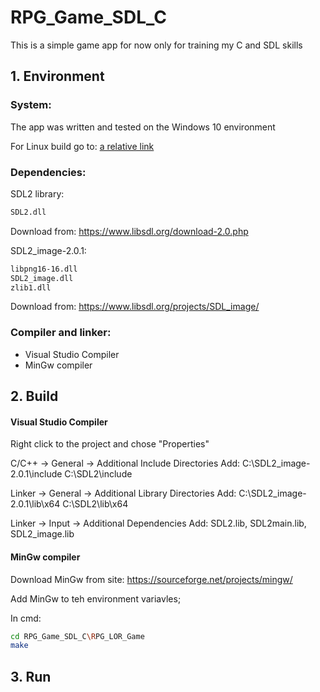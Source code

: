 # RPG_Game_SDL_C

This is a simple game app for now only for training my C and SDL skills

## 1. Environment

### System:
The app was written and tested on the Windows 10 environment

For Linux build go to:
[a relative link](LINUX_ENV.md)

### Dependencies:
SDL2 library:

```bash
SDL2.dll
```

Download from: https://www.libsdl.org/download-2.0.php


SDL2_image-2.0.1:

```bash
libpng16-16.dll
SDL2_image.dll
zlib1.dll
```
Download from: https://www.libsdl.org/projects/SDL_image/

### Compiler and linker:

* Visual Studio Compiler
* MinGw compiler


## 2. Build

#### Visual Studio Compiler
Right click to the project and chose "Properties"

C/C++ -> General -> Additional Include Directories
Add:
C:\SDL2_image-2.0.1\include
C:\SDL2\include

Linker -> General -> Additional Library Directories
Add:
C:\SDL2_image-2.0.1\lib\x64
C:\SDL2\lib\x64

Linker -> Input -> Additional Dependencies 
Add:
SDL2.lib, SDL2main.lib, SDL2_image.lib

#### MinGw compiler
Download MinGw from site: https://sourceforge.net/projects/mingw/

Add MinGw to teh environment variavles;

In cmd:
```bash
cd RPG_Game_SDL_C\RPG_LOR_Game
make
```
## 3. Run

